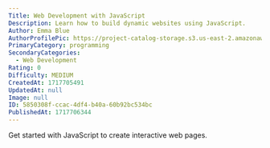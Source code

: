 ```yaml
---
Title: Web Development with JavaScript
Description: Learn how to build dynamic websites using JavaScript.
Author: Emma Blue
AuthorProfilePic: https://project-catalog-storage.s3.us-east-2.amazonaws.com/images/pfp.png
PrimaryCategory: programming
SecondaryCategories:
  - Web Development
Rating: 0
Difficulty: MEDIUM
CreatedAt: 1717705491
UpdatedAt: null
Image: null
ID: 5850308f-ccac-4df4-b40a-60b92bc534bc
PublishedAt: 1717706344
---
```


Get started with JavaScript to create interactive web pages.
